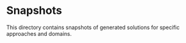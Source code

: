 # Snapshots

This directory contains snapshots of generated solutions for specific approaches and domains.